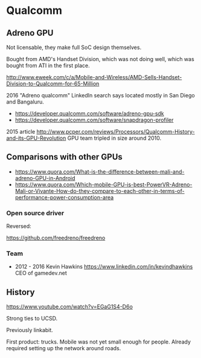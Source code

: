# Qualcomm

## Adreno GPU

Not licensable, they make full SoC design themselves.

Bought from AMD's Handset Division, which was not doing well, which was bought from ATI in the first place.

<http://www.eweek.com/c/a/Mobile-and-Wireless/AMD-Sells-Handset-Division-to-Qualcomm-for-65-Million>

2016 "Adreno qualcomm" LinkedIn search says located mostly in San Diego and Bangaluru.

- <https://developer.qualcomm.com/software/adreno-gpu-sdk>
- <https://developer.qualcomm.com/software/snapdragon-profiler>

2015 article <http://www.pcper.com/reviews/Processors/Qualcomm-History-and-its-GPU-Revolution> GPU team tripled in size around 2010.

## Comparisons with other GPUs

- <https://www.quora.com/What-is-the-difference-between-mali-and-adreno-GPU-in-Android>
- <https://www.quora.com/Which-mobile-GPU-is-best-PowerVR-Adreno-Mali-or-Vivante-How-do-they-compare-to-each-other-in-terms-of-performance-power-consumption-area>

### Open source driver

Reversed:

<https://github.com/freedreno/freedreno>

### Team

- 2012 - 2016 Kevin Hawkins https://www.linkedin.com/in/kevindhawkins CEO of gamedev.net

## History

<https://www.youtube.com/watch?v=EGaG1S4-D6o>

Strong ties to UCSD.

Previously linkabit.

First product: trucks. Mobile was not yet small enough for people. Already required setting up the network around roads.
